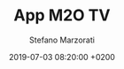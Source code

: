 ---
title: 'App M2O TV'
author: Stefano Marzorati
date: 2019-07-03 08:20:00 +0200
published: true
layout: externalpost
redirect_url: https://marzorati.co/scaricare-app-m2o-tv-radio/
image: 'https://marzorati.co/img/music.png'
share-img: 'https://marzorati.co/img/music.png'
categories:
  - Musica
tags:
  - m2o
  - tv
  - url
  - mplayer
  - mpv
  - view
  - indirizzo
  - radio
  - canale
  - digitale
  - terrestre
---